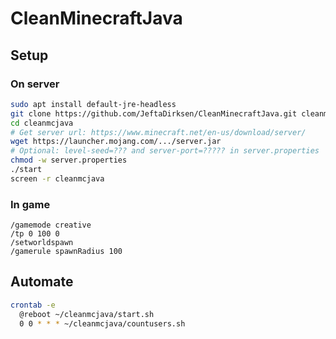 # CleanMinecraftJava

## Setup

### On server

```bash
sudo apt install default-jre-headless
git clone https://github.com/JeftaDirksen/CleanMinecraftJava.git cleanmcjava
cd cleanmcjava
# Get server url: https://www.minecraft.net/en-us/download/server/
wget https://launcher.mojang.com/.../server.jar
# Optional: level-seed=??? and server-port=????? in server.properties
chmod -w server.properties
./start
screen -r cleanmcjava
```

### In game

```minecraft
/gamemode creative
/tp 0 100 0
/setworldspawn
/gamerule spawnRadius 100
```

## Automate

```bash
crontab -e
  @reboot ~/cleanmcjava/start.sh
  0 0 * * * ~/cleanmcjava/countusers.sh
```
